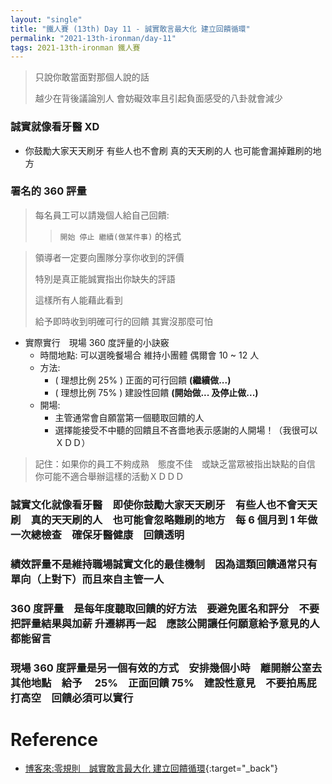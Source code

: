 ```yaml
---
layout: "single"
title: "鐵人賽 (13th) Day 11 - 誠實敢言最大化 建立回饋循環"
permalink: "2021-13th-ironman/day-11"
tags: 2021-13th-ironman 鐵人賽
---
```


> 只說你敢當面對那個人說的話
>
> 越少在背後議論別人 會妨礙效率且引起負面感受的八卦就會減少

### 誠實就像看牙醫 XD

- 你鼓勵大家天天刷牙 有些人也不會刷 真的天天刷的人 也可能會漏掉難刷的地方

### 署名的 360 評量

> 每名員工可以請幾個人給自己回饋:
>
> > `開始 停止 繼續(做某件事)` 的格式

> 領導者一定要向團隊分享你收到的評價
>
> 特別是真正能誠實指出你缺失的評語
>
> 這樣所有人能藉此看到
>
> 給予即時收到明確可行的回饋 其實沒那麼可怕

- 實際實行　現場 360 度評量的小訣竅
  - 時間地點: 可以選晚餐場合 維持小團體 偶爾會 10 ~ 12 人
  - 方法:
    - ( 理想比例 25% ) 正面的可行回饋 **(繼續做...)**
    - ( 理想比例 75% ) 建設性回饋 **(開始做... 及停止做...)**
  - 開場:
    - 主管通常會自願當第一個聽取回饋的人
    - 選擇能接受不中聽的回饋且不吝嗇地表示感謝的人開場！（我很可以ＸＤＤ）

> 記住：如果你的員工不夠成熟　態度不佳　或缺乏當眾被指出缺點的自信　你可能不適合舉辦這樣的活動ＸＤＤＤ

### 誠實文化就像看牙醫　即使你鼓勵大家天天刷牙　有些人也不會天天刷　真的天天刷的人　也可能會忽略難刷的地方　每 6 個月到 1 年做一次總檢查　確保牙醫健康　回饋透明

### 績效評量不是維持職場誠實文化的最佳機制　因為這類回饋通常只有單向（上對下）而且來自主管一人

### 360 度評量　是每年度聽取回饋的好方法　要避免匿名和評分　不要把評量結果與加薪 升遷綁再一起　應該公開讓任何願意給予意見的人都能留言

### 現場 360 度評量是另一個有效的方式　安排幾個小時　離開辦公室去其他地點　給予　 25%　正面回饋 75%　建設性意見　不要拍馬屁打高空　回饋必須可以實行

# Reference

- [博客來:零規則　誠實敢言最大化 建立回饋循環](https://www.books.com.tw/products/0010873975?sloc=main){:target="\_back"}
